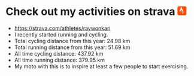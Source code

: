 # Check out my activities on strava ![logo](https://github.com/raywonkari/raywonkari/blob/master/logo/strava.png)
* https://strava.com/athletes/raywonkari
* I recently started running and cycling.
* Total cycling distance from this year: 24.98 km
* Total running distance from this year: 51.69 km
* All time cycling distance: 437.92 km
* All time running distance: 379.95 km
* My moto with this is to inspire at least a few people to start exercising.

